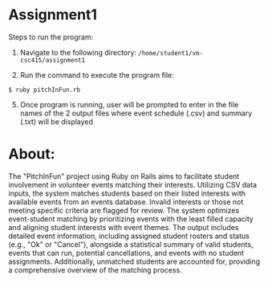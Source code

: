 # Assignment1

Steps to run the program:

1. Navigate to the following directory: ``` /home/student1/vm-csc415/assignment1 ```

3. Run the command to execute the program file:
   
``` $ ruby pitchInFun.rb ```

5. Once program is running, user will be prompted to enter in the file names of the 2 output files where event schedule (.csv) and summary (.txt) will be displayed

# About:
The "PitchInFun" project using Ruby on Rails aims to facilitate student involvement in volunteer events matching their interests. Utilizing CSV data inputs, the system matches students based on their listed interests with available events from an events database. Invalid interests or those not meeting specific criteria are flagged for review. The system optimizes event-student matching by prioritizing events with the least filled capacity and aligning student interests with event themes. The output includes detailed event information, including assigned student rosters and status (e.g., "Ok" or "Cancel"), alongside a statistical summary of valid students, events that can run, potential cancellations, and events with no student assignments. Additionally, unmatched students are accounted for, providing a comprehensive overview of the matching process.
